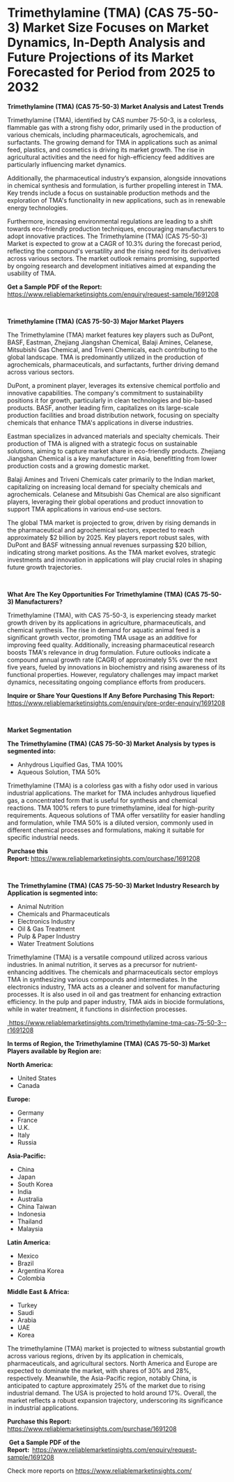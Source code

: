 <p><h1>Trimethylamine (TMA) (CAS 75-50-3) Market Size Focuses on Market Dynamics, In-Depth Analysis and Future Projections of its Market Forecasted for Period from 2025 to 2032</h1></p><p><strong>Trimethylamine (TMA) (CAS 75-50-3) Market Analysis and Latest Trends</strong></p>
<p><p>Trimethylamine (TMA), identified by CAS number 75-50-3, is a colorless, flammable gas with a strong fishy odor, primarily used in the production of various chemicals, including pharmaceuticals, agrochemicals, and surfactants. The growing demand for TMA in applications such as animal feed, plastics, and cosmetics is driving its market growth. The rise in agricultural activities and the need for high-efficiency feed additives are particularly influencing market dynamics. </p><p>Additionally, the pharmaceutical industry’s expansion, alongside innovations in chemical synthesis and formulation, is further propelling interest in TMA. Key trends include a focus on sustainable production methods and the exploration of TMA's functionality in new applications, such as in renewable energy technologies. </p><p>Furthermore, increasing environmental regulations are leading to a shift towards eco-friendly production techniques, encouraging manufacturers to adopt innovative practices. The Trimethylamine (TMA) (CAS 75-50-3) Market is expected to grow at a CAGR of 10.3% during the forecast period, reflecting the compound's versatility and the rising need for its derivatives across various sectors. The market outlook remains promising, supported by ongoing research and development initiatives aimed at expanding the usability of TMA.</p></p>
<p><strong>Get a Sample PDF of the Report:&nbsp;</strong> <a href="https://www.reliablemarketinsights.com/enquiry/request-sample/1691208?utm_campaign=1887&utm_medium=2&utm_source=Github&utm_content=ia&utm_term=07012025&utm_id=trimethylamine-tma-cas-75-50-3">https://www.reliablemarketinsights.com/enquiry/request-sample/1691208</a></p>
<p>&nbsp;</p>
<p><strong>Trimethylamine (TMA) (CAS 75-50-3) Major Market Players</strong></p>
<p><p>The Trimethylamine (TMA) market features key players such as DuPont, BASF, Eastman, Zhejiang Jiangshan Chemical, Balaji Amines, Celanese, Mitsubishi Gas Chemical, and Triveni Chemicals, each contributing to the global landscape. TMA is predominantly utilized in the production of agrochemicals, pharmaceuticals, and surfactants, further driving demand across various sectors.</p><p>DuPont, a prominent player, leverages its extensive chemical portfolio and innovative capabilities. The company's commitment to sustainability positions it for growth, particularly in clean technologies and bio-based products. BASF, another leading firm, capitalizes on its large-scale production facilities and broad distribution network, focusing on specialty chemicals that enhance TMA's applications in diverse industries.</p><p>Eastman specializes in advanced materials and specialty chemicals. Their production of TMA is aligned with a strategic focus on sustainable solutions, aiming to capture market share in eco-friendly products. Zhejiang Jiangshan Chemical is a key manufacturer in Asia, benefitting from lower production costs and a growing domestic market.</p><p>Balaji Amines and Triveni Chemicals cater primarily to the Indian market, capitalizing on increasing local demand for specialty chemicals and agrochemicals. Celanese and Mitsubishi Gas Chemical are also significant players, leveraging their global operations and product innovation to support TMA applications in various end-use sectors.</p><p>The global TMA market is projected to grow, driven by rising demands in the pharmaceutical and agrochemical sectors, expected to reach approximately $2 billion by 2025. Key players report robust sales, with DuPont and BASF witnessing annual revenues surpassing $20 billion, indicating strong market positions. As the TMA market evolves, strategic investments and innovation in applications will play crucial roles in shaping future growth trajectories.</p></p>
<p>&nbsp;</p>
<p><strong>What Are The Key Opportunities For Trimethylamine (TMA) (CAS 75-50-3) Manufacturers?</strong></p>
<p><p>Trimethylamine (TMA), with CAS 75-50-3, is experiencing steady market growth driven by its applications in agriculture, pharmaceuticals, and chemical synthesis. The rise in demand for aquatic animal feed is a significant growth vector, promoting TMA usage as an additive for improving feed quality. Additionally, increasing pharmaceutical research boosts TMA's relevance in drug formulation. Future outlooks indicate a compound annual growth rate (CAGR) of approximately 5% over the next five years, fueled by innovations in biochemistry and rising awareness of its functional properties. However, regulatory challenges may impact market dynamics, necessitating ongoing compliance efforts from producers.</p></p>
<p><strong>Inquire or Share Your Questions If Any Before Purchasing This Report:</strong> <a href="https://www.reliablemarketinsights.com/enquiry/pre-order-enquiry/1691208?utm_campaign=1887&utm_medium=2&utm_source=Github&utm_content=ia&utm_term=07012025&utm_id=trimethylamine-tma-cas-75-50-3">https://www.reliablemarketinsights.com/enquiry/pre-order-enquiry/1691208</a></p>
<p>&nbsp;</p>
<p><strong>Market Segmentation</strong></p>
<p><strong>The Trimethylamine (TMA) (CAS 75-50-3) Market Analysis by types is segmented into:</strong></p>
<p><ul><li>Anhydrous Liquified Gas, TMA 100%</li><li>Aqueous Solution, TMA 50%</li></ul></p>
<p><p>Trimethylamine (TMA) is a colorless gas with a fishy odor used in various industrial applications. The market for TMA includes anhydrous liquefied gas, a concentrated form that is useful for synthesis and chemical reactions. TMA 100% refers to pure trimethylamine, ideal for high-purity requirements. Aqueous solutions of TMA offer versatility for easier handling and formulation, while TMA 50% is a diluted version, commonly used in different chemical processes and formulations, making it suitable for specific industrial needs.</p></p>
<p><strong>Purchase this Report:&nbsp;</strong><a href="https://www.reliablemarketinsights.com/purchase/1691208?utm_campaign=1887&utm_medium=2&utm_source=Github&utm_content=ia&utm_term=07012025&utm_id=trimethylamine-tma-cas-75-50-3">https://www.reliablemarketinsights.com/purchase/1691208</a></p>
<p>&nbsp;</p>
<p><strong>The Trimethylamine (TMA) (CAS 75-50-3) Market Industry Research by Application is segmented into:</strong></p>
<p><ul><li>Animal Nutrition</li><li>Chemicals and Pharmaceuticals</li><li>Electronics Industry</li><li>Oil & Gas Treatment</li><li>Pulp & Paper Industry</li><li>Water Treatment Solutions</li></ul></p>
<p><p>Trimethylamine (TMA) is a versatile compound utilized across various industries. In animal nutrition, it serves as a precursor for nutrient-enhancing additives. The chemicals and pharmaceuticals sector employs TMA in synthesizing various compounds and intermediates. In the electronics industry, TMA acts as a cleaner and solvent for manufacturing processes. It is also used in oil and gas treatment for enhancing extraction efficiency. In the pulp and paper industry, TMA aids in biocide formulations, while in water treatment, it functions in disinfection processes.</p></p>
<p><a href="https://www.reliablemarketinsights.com/trimethylamine-tma-cas-75-50-3--r1691208?utm_campaign=1887&utm_medium=2&utm_source=Github&utm_content=ia&utm_term=07012025&utm_id=trimethylamine-tma-cas-75-50-3">&nbsp;https://www.reliablemarketinsights.com/trimethylamine-tma-cas-75-50-3--r1691208</a></p>
<p><strong>In terms of Region, the Trimethylamine (TMA) (CAS 75-50-3) Market Players available by Region are:</strong></p>
<p>
    <p> <strong> North America: </strong>
        <ul>
            <li>United States</li>
            <li>Canada</li>
        </ul>
        </p> 
    <p> <strong> Europe: </strong>
        <ul>
            <li>Germany</li>
            <li>France</li>
            <li>U.K.</li>
            <li>Italy</li>
            <li>Russia</li>
        </ul>
        </p> 
    <p> <strong> Asia-Pacific: </strong>
        <ul>
            <li>China</li>
            <li>Japan</li>
            <li>South Korea</li>
            <li>India</li>
            <li>Australia</li>
            <li>China Taiwan</li>
            <li>Indonesia</li>
            <li>Thailand</li>
            <li>Malaysia</li>
        </ul>
        </p> 
    <p> <strong> Latin America: </strong>
        <ul>
            <li>Mexico</li>
            <li>Brazil</li>
            <li>Argentina Korea</li>
            <li>Colombia</li>
        </ul>
        </p> 
    <p> <strong> Middle East & Africa: </strong>
        <ul>
            <li>Turkey</li>
            <li>Saudi</li>
            <li>Arabia</li>
            <li>UAE</li>
            <li>Korea</li>
        </ul>
    </p>
    </p>
<p><p>The trimethylamine (TMA) market is projected to witness substantial growth across various regions, driven by its application in chemicals, pharmaceuticals, and agricultural sectors. North America and Europe are expected to dominate the market, with shares of 30% and 28%, respectively. Meanwhile, the Asia-Pacific region, notably China, is anticipated to capture approximately 25% of the market due to rising industrial demand. The USA is projected to hold around 17%. Overall, the market reflects a robust expansion trajectory, underscoring its significance in industrial applications.</p></p>
<p><strong>Purchase this Report: </strong><a href="https://www.reliablemarketinsights.com/purchase/1691208?utm_campaign=1887&utm_medium=2&utm_source=Github&utm_content=ia&utm_term=07012025&utm_id=trimethylamine-tma-cas-75-50-3">https://www.reliablemarketinsights.com/purchase/1691208</a></p>
<p>&nbsp;<strong>Get a Sample PDF of the Report:&nbsp;&nbsp;</strong><a href="https://www.reliablemarketinsights.com/enquiry/request-sample/1691208?utm_campaign=1887&utm_medium=2&utm_source=Github&utm_content=ia&utm_term=07012025&utm_id=trimethylamine-tma-cas-75-50-3">https://www.reliablemarketinsights.com/enquiry/request-sample/1691208</a></p>
<p><strong></strong></p>
<p>Check more reports on <a href="https://www.reliablemarketinsights.com/?utm_campaign=1887&utm_medium=2&utm_source=Github&utm_content=ia&utm_term=07012025&utm_id=trimethylamine-tma-cas-75-50-3">https://www.reliablemarketinsights.com/</a></p>